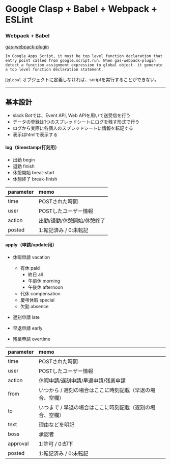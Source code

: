 # Google Clasp + Babel + Webpack + ESLint


### Webpack + Babel

[gas-webpack-plugin](https://github.com/fossamagna/gas-webpack-plugin)

```
In Google Apps Script, it must be top level function declaration that entry point called from google.script.run. When gas-webpack-plugin detect a function assignment expression to global object. it generate a top level function declaration statement.
```

`global` オブジェクトに定義しなければ、scriptを実行することができない。

---

## 基本設計
- slack Botでは、Event API, Web APIを用いて送受信を行う
- データの登録は1つのスプレッドシートにログを残す形式で行う
- ログから実際に各個人のスプレッドシートに情報を転記する
- 表示はhtmlで表示する


#### log（timestamp/打刻用）
- 出勤 begin
- 退勤 finish
- 休憩開始 breat-start
- 休憩終了 break-finish

| parameter | memo |
|:-----|:-----|
| time | POSTされた時間 |
| user | POSTしたユーザー情報 |
| action | 出勤/退勤/休憩開始/休憩終了 |
| posted | 1:転記済み / 0:未転記 |


#### apply（申請/update用）
- 休暇申請 vacation
  - 有休 paid
    - 終日 all
    - 午前休 morning
    - 午後休 afternoon
  - 代休 compensation
  - 慶弔休暇 special
  - 欠勤 absence

- 遅刻申請 late
- 早退申請 early
- 残業申請 overtime

| parameter | memo |
|:-----|:-----|
| time | POSTされた時間 |
| user | POSTしたユーザー情報 |
| action | 休暇申請/遅刻申請/早退申請/残業申請 |
| from | いつから / 遅刻の場合はここに時刻記載（早退の場合、空欄） |
| to | いつまで / 早退の場合はここに時刻記載（遅刻の場合、空欄） |
| text | 理由などを明記 |
| boss | 承認者 |
| approval | 1:許可 / 0:却下 |
| posted | 1:転記済み / 0:未転記 |

